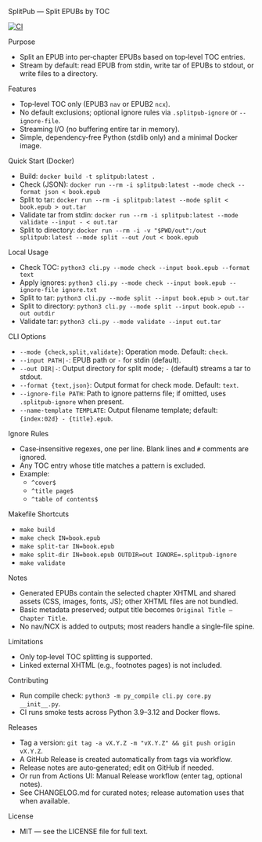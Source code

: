 SplitPub — Split EPUBs by TOC

[![CI](https://github.com/pedromatosonv/splitpub/actions/workflows/ci.yml/badge.svg)](https://github.com/pedromatosonv/splitpub/actions/workflows/ci.yml)

Purpose
- Split an EPUB into per‑chapter EPUBs based on top‑level TOC entries.
- Stream by default: read EPUB from stdin, write tar of EPUBs to stdout, or write files to a directory.

Features
- Top‑level TOC only (EPUB3 `nav` or EPUB2 `ncx`).
- No default exclusions; optional ignore rules via `.splitpub-ignore` or `--ignore-file`.
- Streaming I/O (no buffering entire tar in memory).
- Simple, dependency‑free Python (stdlib only) and a minimal Docker image.

Quick Start (Docker)
- Build: `docker build -t splitpub:latest .`
- Check (JSON): `docker run --rm -i splitpub:latest --mode check --format json < book.epub`
- Split to tar: `docker run --rm -i splitpub:latest --mode split < book.epub > out.tar`
- Validate tar from stdin: `docker run --rm -i splitpub:latest --mode validate --input - < out.tar`
- Split to directory: `docker run --rm -i -v "$PWD/out":/out splitpub:latest --mode split --out /out < book.epub`

Local Usage
- Check TOC: `python3 cli.py --mode check --input book.epub --format text`
- Apply ignores: `python3 cli.py --mode check --input book.epub --ignore-file ignore.txt`
- Split to tar: `python3 cli.py --mode split --input book.epub > out.tar`
- Split to directory: `python3 cli.py --mode split --input book.epub --out outdir`
- Validate tar: `python3 cli.py --mode validate --input out.tar`

CLI Options
- `--mode {check,split,validate}`: Operation mode. Default: `check`.
- `--input PATH|-`: EPUB path or `-` for stdin (default).
- `--out DIR|-`: Output directory for split mode; `-` (default) streams a tar to stdout.
- `--format {text,json}`: Output format for check mode. Default: `text`.
- `--ignore-file PATH`: Path to ignore patterns file; if omitted, uses `.splitpub-ignore` when present.
- `--name-template TEMPLATE`: Output filename template; default: `{index:02d} - {title}.epub`.

Ignore Rules
- Case‑insensitive regexes, one per line. Blank lines and `#` comments are ignored.
- Any TOC entry whose title matches a pattern is excluded.
- Example:
  - `^cover$`
  - `^title page$`
  - `^table of contents$`

Makefile Shortcuts
- `make build`
- `make check IN=book.epub`
- `make split-tar IN=book.epub`
- `make split-dir IN=book.epub OUTDIR=out IGNORE=.splitpub-ignore`
- `make validate`

Notes
- Generated EPUBs contain the selected chapter XHTML and shared assets (CSS, images, fonts, JS); other XHTML files are not bundled.
- Basic metadata preserved; output title becomes `Original Title — Chapter Title`.
- No nav/NCX is added to outputs; most readers handle a single‑file spine.

Limitations
- Only top‑level TOC splitting is supported.
- Linked external XHTML (e.g., footnotes pages) is not included.

Contributing
- Run compile check: `python3 -m py_compile cli.py core.py __init__.py`.
- CI runs smoke tests across Python 3.9–3.12 and Docker flows.

Releases
- Tag a version: `git tag -a vX.Y.Z -m "vX.Y.Z" && git push origin vX.Y.Z`.
- A GitHub Release is created automatically from tags via workflow.
- Release notes are auto‑generated; edit on GitHub if needed.
 - Or run from Actions UI: Manual Release workflow (enter tag, optional notes).
 - See CHANGELOG.md for curated notes; release automation uses that when available.

License
- MIT — see the LICENSE file for full text.
